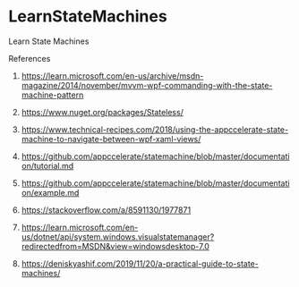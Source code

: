 # LearnStateMachines
Learn State Machines

References

1. https://learn.microsoft.com/en-us/archive/msdn-magazine/2014/november/mvvm-wpf-commanding-with-the-state-machine-pattern

2. https://www.nuget.org/packages/Stateless/

3. https://www.technical-recipes.com/2018/using-the-appccelerate-state-machine-to-navigate-between-wpf-xaml-views/

4. https://github.com/appccelerate/statemachine/blob/master/documentation/tutorial.md

5. https://github.com/appccelerate/statemachine/blob/master/documentation/example.md

6. https://stackoverflow.com/a/8591130/1977871

7. https://learn.microsoft.com/en-us/dotnet/api/system.windows.visualstatemanager?redirectedfrom=MSDN&view=windowsdesktop-7.0

8. https://deniskyashif.com/2019/11/20/a-practical-guide-to-state-machines/


